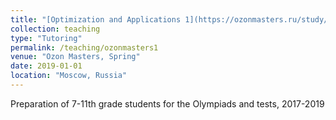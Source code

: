 ```yaml
---
title: "[Optimization and Applications 1](https://ozonmasters.ru/study/opt)"
collection: teaching
type: "Tutoring"
permalink: /teaching/ozonmasters1
venue: "Ozon Masters, Spring"
date: 2019-01-01
location: "Moscow, Russia"
---
```

Preparation of 7-11th grade students for the Olympiads and tests, 2017-2019

